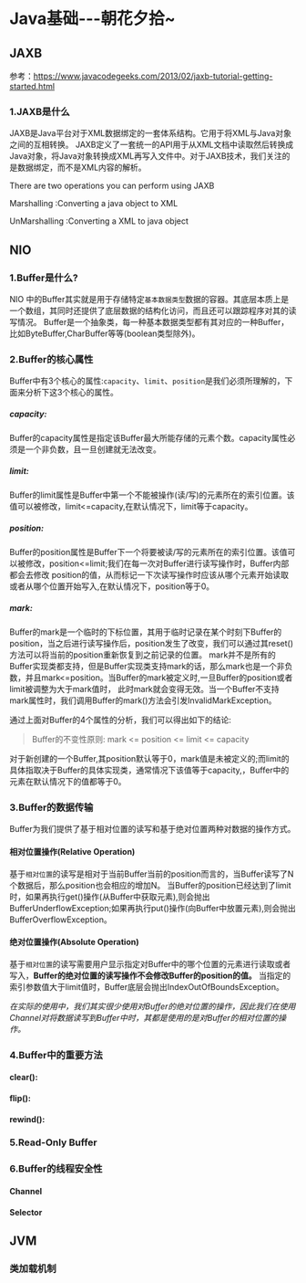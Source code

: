# Java基础---朝花夕拾~


## JAXB
参考：https://www.javacodegeeks.com/2013/02/jaxb-tutorial-getting-started.html

### 1.JAXB是什么
JAXB是Java平台对于XML数据绑定的一套体系结构。它用于将XML与Java对象之间的互相转换。
JAXB定义了一套统一的API用于从XML文档中读取然后转换成Java对象，将Java对象转换成XML再写入文件中。对于JAXB技术，我们关注的是数据绑定，而不是XML内容的解析。

There are two operations you can perform using JAXB

Marshalling :Converting a java object to XML

UnMarshalling :Converting a XML to java object


## NIO

### 1.Buffer是什么?
NIO 中的Buffer其实就是用于存储特定`基本数据类型`数据的容器。其底层本质上是一个数组，其同时还提供了底层数据的结构化访问，而且还可以跟踪程序对其的读写情况。
Buffer是一个抽象类，每一种基本数据类型都有其对应的一种Buffer，比如ByteBuffer,CharBuffer等等(boolean类型除外)。

### 2.Buffer的核心属性
Buffer中有3个核心的属性:`capacity`、`limit`、`position`是我们必须所理解的，下面来分析下这3个核心的属性。

##### capacity:
Buffer的capacity属性是指定该Buffer最大所能存储的元素个数。capacity属性必须是一个非负数，且一旦创建就无法改变。

##### limit:
Buffer的limit属性是Buffer中第一个不能被操作(读/写)的元素所在的索引位置。该值可以被修改，limit<=capacity,在默认情况下，limit等于capacity。

##### position:
Buffer的position属性是Buffer下一个将要被读/写的元素所在的索引位置。该值可以被修改，position<=limit;我们在每一次对Buffer进行读写操作时，Buffer内部都会去修改
position的值，从而标记一下次读写操作时应该从哪个元素开始读取或者从哪个位置开始写入,在默认情况下，position等于0。

##### mark:
Buffer的mark是一个临时的下标位置，其用于临时记录在某个时刻下Buffer的position，当之后进行读写操作后，position发生了改变，我们可以通过其reset()方法可以将当前的position重新恢复到之前记录的位置。
mark并不是所有的Buffer实现类都支持，但是Buffer实现类支持mark的话，那么mark也是一个非负数，并且mark<=position。当Buffer的mark被定义时,一旦Buffer的position或者limit被调整为大于mark值时，
此时mark就会变得无效。当一个Buffer不支持mark属性时，我们调用Buffer的mark()方法会引发InvalidMarkException。

通过上面对Buffer的4个属性的分析，我们可以得出如下的结论:
> Buffer的不变性原则: mark <= position <= limit <= capacity

对于新创建的一个Buffer,其position默认等于0，mark值是未被定义的;而limit的具体指取决于Buffer的具体实现类，通常情况下该值等于capacity,，Buffer中的元素在默认情况下的值都等于0。

### 3.Buffer的数据传输
Buffer为我们提供了基于相对位置的读写和基于绝对位置两种对数据的操作方式。

#### 相对位置操作(Relative Operation)
基于`相对位置`的读写是相对于当前Buffer当前的position而言的，当Buffer读写了N个数据后，那么position也会相应的增加N。
当Buffer的position已经达到了limit时，如果再执行get()操作(从Buffer中获取元素),则会抛出BufferUnderflowException;如果再执行put()操作(向Buffer中放置元素),则会抛出BufferOverflowException。

#### 绝对位置操作(Absolute Operation)
基于`相对位置`的读写需要用户显示指定对Buffer中的哪个位置的元素进行读取或者写入，**Buffer的绝对位置的读写操作不会修改Buffer的position的值。**
当指定的索引参数值大于limit值时，Buffer底层会抛出IndexOutOfBoundsException。

*在实际的使用中，我们其实很少使用对Buffer的绝对位置的操作，因此我们在使用Channel对将数据读写到Buffer中时，其都是使用的是对Buffer的相对位置的操作。*

### 4.Buffer中的重要方法

#### clear():

#### flip():

#### rewind():


### 5.Read-Only Buffer

### 6.Buffer的线程安全性


#### Channel

#### Selector


## JVM

### 类加载机制



